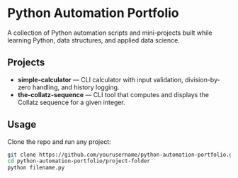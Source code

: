 # Python Automation Portfolio

A collection of Python automation scripts and mini-projects built while learning Python, data structures, and applied data science.  

## Projects
- **simple-calculator** — CLI calculator with input validation, division-by-zero handling, and history logging.
- **the-collatz-sequence** — CLI tool that computes and displays the Collatz sequence for a given integer.

## Usage
Clone the repo and run any project:
```bash
git clone https://github.com/yourusername/python-automation-portfolio.git
cd python-automation-portfolio/project-folder
python filename.py
```
